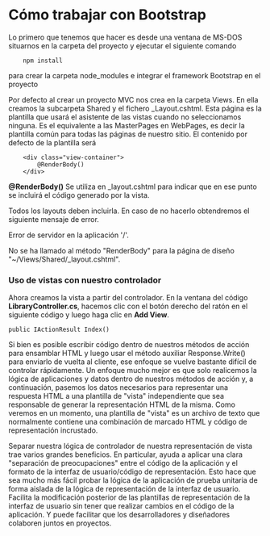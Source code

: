 # Cómo trabajar con Bootstrap 

Lo primero que tenemos que hacer es desde una ventana de MS-DOS situarnos en la carpeta del proyecto y ejecutar el siguiente comando

		npm install

para crear la carpeta node_modules e integrar el framework Bootstrap en el proyecto

Por defecto al crear un proyecto MVC nos crea en la carpeta Views. En ella creamos la subcarpeta Shared y el fichero _Layout.cshtml. Esta página es la plantilla que usará el asistente de las vistas cuando no seleccionamos ninguna.
Es el equivalente a las MasterPages en WebPages, es decir la plantilla común para todas las páginas de nuestro sitio. 
El contenido por defecto de la plantilla será

~~~
    <div class="view-container">
        @RenderBody()
    </div>
~~~

**@RenderBody()**
Se utiliza en _layout.cshtml para indicar que en ese punto se incluirá el código generado por la vista.

Todos los layouts deben incluirla. En caso de no hacerlo obtendremos el siguiente mensaje de error.

Error de servidor en la aplicación '/'.

No se ha llamado al método "RenderBody" para la página de diseño "~/Views/Shared/_layout.cshtml".

### Uso de vistas con nuestro controlador

Ahora creamos la vista a partir del controlador. En la ventana del código **LibraryController.cs**, hacemos clic con el botón derecho del ratón 
en el siguiente código y luego haga clic en **Add View**.

    public IActionResult Index()

Si bien es posible escribir código dentro de nuestros métodos de acción para ensamblar HTML y luego usar el método auxiliar Response.Write() 
para enviarlo de vuelta al cliente, ese enfoque se vuelve bastante difícil de controlar rápidamente. Un enfoque mucho mejor es que solo realicemos 
la lógica de aplicaciones y datos dentro de nuestros métodos de acción y, a continuación, pasemos los datos necesarios para representar una respuesta 
HTML a una plantilla de "vista" independiente que sea responsable de generar la representación HTML de la misma. 
Como veremos en un momento, una plantilla de "vista" es un archivo de texto que normalmente contiene una combinación de marcado HTML y código 
de representación incrustado.

Separar nuestra lógica de controlador de nuestra representación de vista trae varios grandes beneficios. En particular, ayuda a aplicar una clara 
"separación de preocupaciones" entre el código de la aplicación y el formato de la interfaz de usuario/código de representación. Esto hace que sea 
mucho más fácil probar la lógica de la aplicación de prueba unitaria de forma aislada de la lógica de representación de la interfaz de usuario. 
Facilita la modificación posterior de las plantillas de representación de la interfaz de usuario sin tener que realizar cambios en el código de la 
aplicación. Y puede facilitar que los desarrolladores y diseñadores colaboren juntos en proyectos.
